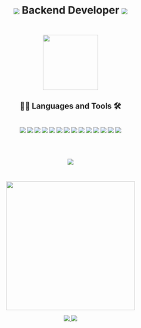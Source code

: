 <!-- Titulo -->
<h1 align="center"> 
<img align="center" src="https://img.icons8.com/external-filled-outline-wichaiwi/30/000000/external-backend-jobs-and-occupations-filled-outline-wichaiwi.png"/>
Backend Developer
<img align="center" src="https://img.icons8.com/color/30/000000/linux--v1.png"/> 
</h1>

<br>

<p align="center">
<img height="150em" src="https://github-readme-streak-stats.herokuapp.com/?user=pedroFnseca&theme=dark">
</p>

<div align="center" display: "inline_block">
  
## 👨‍💻 Languages and Tools 🛠️

<br>

<img align="center" src="https://img.icons8.com/color/48/javascript.png" >
<img align="center" src="https://img.icons8.com/color/48/python.png" >
<img align="center" src="https://img.icons8.com/color/48/000000/c-plus-plus-logo.png"/>
<img align="center" src="https://img.icons8.com/color/48/000000/java-coffee-cup-logo--v1.png"/>
<img align="center" src="https://img.icons8.com/color/48/000000/console.png"/>
<img align="center" src="https://img.icons8.com/color/48/html-5--v1.png" >
<img align="center" src="https://img.icons8.com/color/48/css3.png" >
<img align="center" src="https://img.icons8.com/color/48/mysql-logo.png" >
<img align="center" src="https://img.icons8.com/color/48/firebase.png" >
<img align="center" src="https://img.icons8.com/color/48/000000/nodejs.png"/>
<img align="center" src="https://img.icons8.com/color/48/000000/react-native.png"/>
<img align="center" src="https://img.icons8.com/color/48/000000/heroku.png"/>
<img align="center" src="https://img.icons8.com/color/48/000000/git.png"/>
<img align="center" src="https://img.icons8.com/color/48/000000/arduino.png"/>
</div>

#

<br>

<!-- Troféus -->
<p align="center">
<img src="https://github-profile-trophy.vercel.app/?username=pedrofnseca&theme=onestar&margin-w=15"/>
</p>

<br>

<!-- Linguagens mais usadas -->
<p align="center">
<img width="350em" src="https://github-readme-stats.vercel.app/api/top-langs/?username=pedrofnseca&layout=compact&langs_count=7&theme=dark"/>
</p>

<!-- Instagram -->
<p align="center">
<a href="https://www.instagram.com/pedro_fnseca/">
<img src="https://img.shields.io/badge/Instagram-%23E4405F.svg?style=for-the-badge&logo=Instagram&logoColor=white"/>
</a>

<!-- linkedin -->
<a href="https://www.linkedin.com/in/pedrofnseca/">
<img src="https://img.shields.io/badge/linkedin-%230077B5.svg?style=for-the-badge&logo=linkedin&logoColor=white"/>
</a>
</p>
